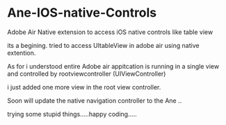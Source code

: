 Ane-IOS-native-Controls
=======================

Adobe Air Native extension to access iOS native controls like table view


its a begining. tried to access UItableView in adobe air using native extention.

As for i understood entire Adobe air appitcation is running in a single view and controlled by rootviewcontroller (UIViewController)

i just added one more view in the root view controller.

Soon will update the native navigation controller to the Ane ..

trying some stupid things.....happy coding.....


